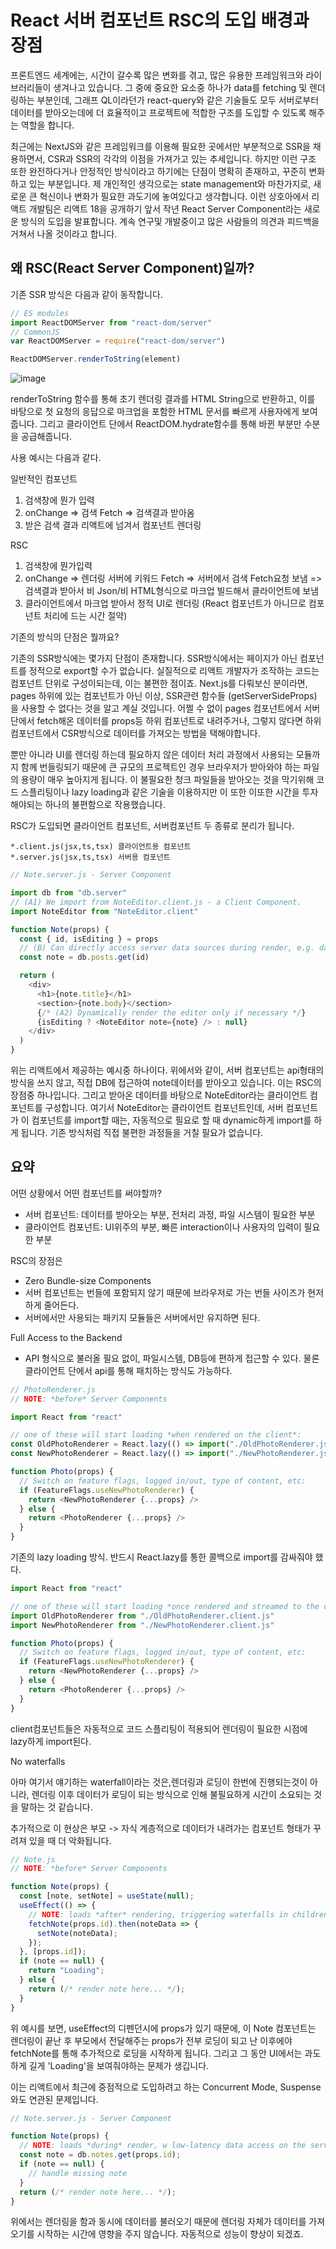 # React 서버 컴포넌트 RSC의 도입 배경과 장점

프론트엔드 세계에는, 시간이 갈수록 많은 변화를 겪고, 많은 유용한 프레임워크와 라이브러리들이 생겨나고 있습니다. 그 중에 중요한 요소중 하나가 data를 fetching 및 렌더링하는 부분인데, 그래프 QL이라던가 react-query와 같은 기술들도 모두 서버로부터 데이터를 받아오는데에 더 효율적이고 프로젝트에 적합한 구조를 도입할 수 있도록 해주는 역할을 합니다.

최근에는 NextJS와 같은 프레임워크를 이용해 필요한 곳에서만 부분적으로 SSR을 채용하면서, CSR과 SSR의 각각의 이점을 가져가고 있는 추세입니다. 하지만 이런 구조 또한 완전하다거나 안정적인 방식이라고 하기에는 단점이 명확히 존재하고, 꾸준히 변화하고 있는 부분입니다. 제 개인적인 생각으로는 state management와 마찬가지로, 새로운 큰 혁신이나 변화가 필요한 과도기에 놓여있다고 생각합니다. 이런 상호아에서 리액트 개발팀은 리액트 18을 공개하기 앞서 작년 React Server Component라는 새로운 방식의 도입을 발표합니다. 계속 연구및 개발중이고 많은 사람들의 의견과 피드백을 거쳐서 나올 것이라고 합니다.

## 왜 RSC(React Server Component)일까?

기존 SSR 방식은 다음과 같이 동작합니다.

```js
// ES modules
import ReactDOMServer from "react-dom/server"
// CommonJS
var ReactDOMServer = require("react-dom/server")

ReactDOMServer.renderToString(element)
```

![image](https://user-images.githubusercontent.com/63354527/172386767-569d28d7-499a-4aad-bffb-d5b105884562.png)

renderToString 함수를 통해 초기 렌더링 결과를 HTML String으로 반환하고, 이를 바탕으로 첫 요청의 응답으로 마크업을 포함한 HTML 문서를 빠르게 사용자에게 보여줍니다. 그리고 클라이언트 단에서 ReactDOM.hydrate함수를 통해 바뀐 부분만 수분을 공급해줍니다.

사용 예시는 다음과 같다.

일반적인 컴포넌트

1. 검색창에 뭔가 입력
2. onChange => 검색 Fetch => 검색결과 받아옴
3. 받은 검색 결과 리액트에 넘겨서 컴포넌트 렌더링

RSC

1. 검색창에 뭔가입력
2. onChange => 렌더링 서버에 키워드 Fetch => 서버에서 검색 Fetch요청 보냄 => 검색결과 받아서 비 Json/비 HTML형식으로 마크업 빌드해서 클라이언트에 보냄
3. 클라이언트에서 마크업 받아서 정적 UI로 렌더링 (React 컴포넌트가 아니므로 컴포넌트 처리에 드는 시간 절약)

기존의 방식의 단점은 뭘까요?

기존의 SSR방식에는 몇가지 단점이 존재합니다. SSR방식에서는 페이지가 아닌 컴포넌트를 정적으로 export할 수가 없습니다. 실질적으로 리액트 개발자가 조작하는 코드는 컴포넌트 단위로 구성이되는데, 이는 불편한 점이죠. Next.js를 다뤄보신 분이라면, pages 하위에 있는 컴포넌트가 아닌 이상, SSR관련 함수들 (getServerSideProps) 을 사용할 수 없다는 것을 알고 계실 것입니다. 어쩔 수 없이 pages 컴포넌트에서 서버단에서 fetch해온 데이터를 props등 하위 컴포넌트로 내려주거나, 그렇지 않다면 하위 컴포넌트에서 CSR방식으로 데이터를 가져오는 방법을 택해야합니다.

뿐만 아니라 UI를 렌더링 하는데 필요하지 않은 데이터 처리 과정에서 사용되는 모듈까지 함께 번들링되기 때문에 큰 규모의 프로젝트인 경우 브라우저가 받아와야 하는 파일의 용량이 매우 높아지게 됩니다. 이 불필요한 청크 파일들을 받아오는 것을 막기위해 코드 스플리팅이나 lazy loading과 같은 기술을 이용하지만 이 또한 이또한 시간을 투자해야되는 하나의 불편함으로 작용했습니다.

RSC가 도입되면 클라이언트 컴포넌트, 서버컴포넌트 두 종류로 분리가 됩니다.

```
*.client.js(jsx,ts,tsx) 클라이언트용 컴포넌트
*.server.js(jsx,ts,tsx) 서버용 컴포넌트
```

```js
// Note.server.js - Server Component

import db from "db.server"
// (A1) We import from NoteEditor.client.js - a Client Component.
import NoteEditor from "NoteEditor.client"

function Note(props) {
  const { id, isEditing } = props
  // (B) Can directly access server data sources during render, e.g. databases
  const note = db.posts.get(id)

  return (
    <div>
      <h1>{note.title}</h1>
      <section>{note.body}</section>
      {/* (A2) Dynamically render the editor only if necessary */}
      {isEditing ? <NoteEditor note={note} /> : null}
    </div>
  )
}
```

위는 리액트에서 제공하는 예시중 하나이다. 위에서와 같이, 서버 컴포넌트는 api형태의 방식을 쓰지 않고, 직접 DB에 접근하여 note데이터를 받아오고 있습니다. 이는 RSC의 장점중 하나입니다. 그리고 받아온 데이터를 바탕으로 NoteEditor라는 클라이언트 컴포넌트를 구성합니다. 여기서 NoteEditor는 클라이언트 컴포넌트인데, 서버 컴포넌트가 이 컴포넌트를 import할 때는, 자동적으로 필요로 할 때 dynamic하게 import를 하게 됩니다. 기존 방식처럼 직접 불편한 과정들을 거칠 필요가 없습니다.

## 요약

어떤 상황에서 어떤 컴포넌트를 써야할까?

- 서버 컴포넌트: 데이터를 받아오는 부분, 전처리 과정, 파일 시스템이 필요한 부분
- 클라이언트 컴포넌트: UI위주의 부분, 빠른 interaction이나 사용자의 입력이 필요한 부분

RSC의 장점은

- Zero Bundle-size Components
- 서버 컴포넌트는 번들에 포함되지 않기 때문에 브라우저로 가는 번들 사이즈가 현저하게 줄어든다.
- 서버에서만 사용되는 패키지 모듈들은 서버에서만 유지하면 된다.

Full Access to the Backend

- API 형식으로 불러올 필요 없이, 파일시스템, DB등에 편하게 접근할 수 있다. 물론 클라이언트 단에서 api를 통해 패치하는 방식도 가능하다.

```js
// PhotoRenderer.js
// NOTE: *before* Server Components

import React from "react"

// one of these will start loading *when rendered on the client*:
const OldPhotoRenderer = React.lazy(() => import("./OldPhotoRenderer.js"))
const NewPhotoRenderer = React.lazy(() => import("./NewPhotoRenderer.js"))

function Photo(props) {
  // Switch on feature flags, logged in/out, type of content, etc:
  if (FeatureFlags.useNewPhotoRenderer) {
    return <NewPhotoRenderer {...props} />
  } else {
    return <PhotoRenderer {...props} />
  }
}
```

기존의 lazy loading 방식. 반드시 React.lazy를 통한 콜백으로 import를 감싸줘야 했다.

```js
import React from "react"

// one of these will start loading *once rendered and streamed to the client*:
import OldPhotoRenderer from "./OldPhotoRenderer.client.js"
import NewPhotoRenderer from "./NewPhotoRenderer.client.js"

function Photo(props) {
  // Switch on feature flags, logged in/out, type of content, etc:
  if (FeatureFlags.useNewPhotoRenderer) {
    return <NewPhotoRenderer {...props} />
  } else {
    return <PhotoRenderer {...props} />
  }
}
```

client컴포넌트들은 자동적으로 코드 스플리팅이 적용되어 렌더링이 필요한 시점에 lazy하게 import된다.

No waterfalls

아마 여기서 얘기하는 waterfall이라는 것은,렌더링과 로딩이 한번에 진행되는것이 아니라, 렌더링 이후 데이터가 로딩이 되는 방식으로 인해 불필요하게 시간이 소요되는 것을 말하는 것 같습니다.

추가적으로 이 현상은 부모 -> 자식 계층적으로 데이터가 내려가는 컴포넌트 형태가 꾸려져 있을 때 더 악화됩니다.

```js
// Note.js
// NOTE: *before* Server Components

function Note(props) {
  const [note, setNote] = useState(null);
  useEffect(() => {
    // NOTE: loads *after* rendering, triggering waterfalls in children
    fetchNote(props.id).then(noteData => {
      setNote(noteData);
    });
  }, [props.id]);
  if (note == null) {
    return "Loading";
  } else {
    return (/* render note here... */);
  }
}
```

위 예시를 보면, useEffect의 디펜던시에 props가 있기 때문에, 이 Note 컴포넌트는 렌더링이 끝난 후 부모에서 전달해주는 props가 전부 로딩이 되고 난 이후에야 fetchNote를 통해 추가적으로 로딩을 시작하게 됩니다. 그리고 그 동안 UI에서는 과도하게 길게 'Loading'을 보여줘야하는 문제가 생깁니다.

이는 리액트에서 최근에 중점적으로 도입하려고 하는 Concurrent Mode, Suspense와도 연관된 문제입니다.

```js
// Note.server.js - Server Component

function Note(props) {
  // NOTE: loads *during* render, w low-latency data access on the server
  const note = db.notes.get(props.id);
  if (note == null) {
    // handle missing note
  }
  return (/* render note here... */);
}
```

위에서는 렌더링을 함과 동시에 데이터를 불러오기 때문에 렌더링 자체가 데이터를 가져오기를 시작하는 시간에 영향을 주지 않습니다. 자동적으로 성능이 향상이 되겠죠.
